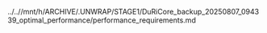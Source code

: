 ../..//mnt/h/ARCHIVE/.UNWRAP/STAGE1/DuRiCore_backup_20250807_094339_optimal_performance/performance_requirements.md